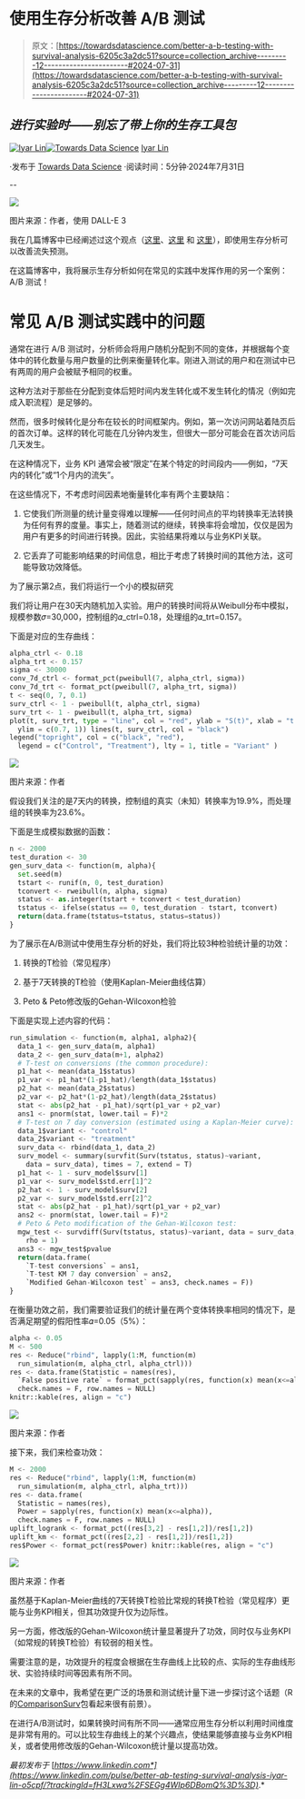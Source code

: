 # 使用生存分析改善 A/B 测试

> 原文：[https://towardsdatascience.com/better-a-b-testing-with-survival-analysis-6205c3a2dc51?source=collection_archive---------12-----------------------#2024-07-31](https://towardsdatascience.com/better-a-b-testing-with-survival-analysis-6205c3a2dc51?source=collection_archive---------12-----------------------#2024-07-31)

## *进行实验时——别忘了带上你的生存工具包*

[](https://iyarlin.medium.com/?source=post_page---byline--6205c3a2dc51--------------------------------)[![Iyar Lin](../Images/8d27b185b273b7ea035250cdbd3eddbf.png)](https://iyarlin.medium.com/?source=post_page---byline--6205c3a2dc51--------------------------------)[](https://towardsdatascience.com/?source=post_page---byline--6205c3a2dc51--------------------------------)[![Towards Data Science](../Images/a6ff2676ffcc0c7aad8aaf1d79379785.png)](https://towardsdatascience.com/?source=post_page---byline--6205c3a2dc51--------------------------------) [Iyar Lin](https://iyarlin.medium.com/?source=post_page---byline--6205c3a2dc51--------------------------------)

·发布于 [Towards Data Science](https://towardsdatascience.com/?source=post_page---byline--6205c3a2dc51--------------------------------) ·阅读时间：5分钟·2024年7月31日

--

![](../Images/56414e53785ef2532485fc1ca1f6cf4b.png)

图片来源：作者，使用 DALL-E 3

我在几篇博客中已经阐述过这个观点（[这里](https://iyarlin.github.io/2022/06/08/better_churn_modeling/)、[这里](https://iyarlin.github.io/2022/10/31/better_churn_modeling_part_2/) 和 [这里](https://www.linkedin.com/pulse/better-churn-prediction-part-3-iyar-lin-ov5af/)），即使用生存分析可以改善流失预测。

在这篇博客中，我将展示生存分析如何在常见的实践中发挥作用的另一个案例：A/B 测试！

# 常见 A/B 测试实践中的问题

通常在进行 A/B 测试时，分析师会将用户随机分配到不同的变体，并根据每个变体中的转化数量与用户数量的比例来衡量转化率。刚进入测试的用户和在测试中已有两周的用户会被赋予相同的权重。

这种方法对于那些在分配到变体后短时间内发生转化或不发生转化的情况（例如完成入职流程）是足够的。

然而，很多时候转化是分布在较长的时间框架内。例如，第一次访问网站着陆页后的首次订单。这样的转化可能在几分钟内发生，但很大一部分可能会在首次访问后几天发生。

在这种情况下，业务 KPI 通常会被“限定”在某个特定的时间段内——例如，“7天内的转化”或“1个月内的流失”。

在这些情况下，不考虑时间因素地衡量转化率有两个主要缺陷：

1.  它使我们所测量的统计量变得难以理解——任何时间点的平均转换率无法转换为任何有界的度量。事实上，随着测试的继续，转换率将会增加，仅仅是因为用户有更多的时间进行转换。因此，实验结果将难以与业务KPI关联。

1.  它丢弃了可能影响结果的时间信息，相比于考虑了转换时间的其他方法，这可能导致功效降低。

为了展示第2点，我们将运行一个小的模拟研究

我们将让用户在30天内随机加入实验。用户的转换时间将从Weibull分布中模拟，规模参数𝜎=30,000，控制组的𝛼_ctrl=0.18，处理组的𝛼_trt=0.157。

下面是对应的生存曲线：

```py
alpha_ctrl <- 0.18 
alpha_trt <- 0.157 
sigma <- 30000 
conv_7d_ctrl <- format_pct(pweibull(7, alpha_ctrl, sigma)) 
conv_7d_trt <- format_pct(pweibull(7, alpha_trt, sigma)) 
t <- seq(0, 7, 0.1) 
surv_ctrl <- 1 - pweibull(t, alpha_ctrl, sigma) 
surv_trt <- 1 - pweibull(t, alpha_trt, sigma) 
plot(t, surv_trt, type = "line", col = "red", ylab = "S(t)", xlab = "t (days)",
  ylim = c(0.7, 1)) lines(t, surv_ctrl, col = "black") 
legend("topright", col = c("black", "red"), 
  legend = c("Control", "Treatment"), lty = 1, title = "Variant" )
```

![](../Images/5692debc5db3f2bcc1739bf3a5e29f62.png)

图片来源：作者

假设我们关注的是7天内的转换，控制组的真实（未知）转换率为19.9%，而处理组的转换率为23.6%。

下面是生成模拟数据的函数：

```py
n <- 2000 
test_duration <- 30 
gen_surv_data <- function(m, alpha){ 
  set.seed(m) 
  tstart <- runif(n, 0, test_duration) 
  tconvert <- rweibull(n, alpha, sigma) 
  status <- as.integer(tstart + tconvert < test_duration) 
  tstatus <- ifelse(status == 0, test_duration - tstart, tconvert) 
  return(data.frame(tstatus=tstatus, status=status)) 
}
```

为了展示在A/B测试中使用生存分析的好处，我们将比较3种检验统计量的功效：

1.  转换的T检验（常见程序）

1.  基于7天转换的T检验（使用Kaplan-Meier曲线估算）

1.  Peto & Peto修改版的Gehan-Wilcoxon检验

下面是实现上述内容的代码：

```py
run_simulation <- function(m, alpha1, alpha2){ 
  data_1 <- gen_surv_data(m, alpha1) 
  data_2 <- gen_surv_data(m+1, alpha2) 
  # T-test on conversions (the common procedure): 
  p1_hat <- mean(data_1$status) 
  p1_var <- p1_hat*(1-p1_hat)/length(data_1$status) 
  p2_hat <- mean(data_2$status) 
  p2_var <- p2_hat*(1-p2_hat)/length(data_2$status) 
  stat <- abs(p2_hat - p1_hat)/sqrt(p1_var + p2_var) 
  ans1 <- pnorm(stat, lower.tail = F)*2 
  # T-test on 7 day conversion (estimated using a Kaplan-Meier curve): 
  data_1$variant <- "control" 
  data_2$variant <- "treatment" 
  surv_data <- rbind(data_1, data_2) 
  surv_model <- summary(survfit(Surv(tstatus, status)~variant, 
    data = surv_data), times = 7, extend = T) 
  p1_hat <- 1 - surv_model$surv[1] 
  p1_var <- surv_model$std.err[1]^2 
  p2_hat <- 1 - surv_model$surv[2] 
  p2_var <- surv_model$std.err[2]^2 
  stat <- abs(p2_hat - p1_hat)/sqrt(p1_var + p2_var) 
  ans2 <- pnorm(stat, lower.tail = F)*2 
  # Peto & Peto modification of the Gehan-Wilcoxon test: 
  mgw_test <- survdiff(Surv(tstatus, status)~variant, data = surv_data, 
    rho = 1) 
  ans3 <- mgw_test$pvalue 
  return(data.frame(
    `T-test conversions` = ans1, 
    `T-test KM 7 day conversion` = ans2, 
    `Modified Gehan-Wilcoxon test` = ans3, check.names = F)) 
}
```

在衡量功效之前，我们需要验证我们的统计量在两个变体转换率相同的情况下，是否满足期望的假阳性率𝛼=0.05（5%）：

```py
alpha <- 0.05 
M <- 500 
res <- Reduce("rbind", lapply(1:M, function(m) 
  run_simulation(m, alpha_ctrl, alpha_ctrl))) 
res <- data.frame(Statistic = names(res), 
  `False positive rate` = format_pct(sapply(res, function(x) mean(x<=alpha))), 
  check.names = F, row.names = NULL) 
knitr::kable(res, align = "c")
```

![](../Images/3a3df2b9074fe78e55a53f0f51b9f3fe.png)

图片来源：作者

接下来，我们来检查功效：

```py
M <- 2000 
res <- Reduce("rbind", lapply(1:M, function(m) 
  run_simulation(m, alpha_ctrl, alpha_trt))) 
res <- data.frame(
  Statistic = names(res), 
  Power = sapply(res, function(x) mean(x<=alpha)), 
  check.names = F, row.names = NULL) 
uplift_logrank <- format_pct((res[3,2] - res[1,2])/res[1,2]) 
uplift_km <- format_pct((res[2,2] - res[1,2])/res[1,2]) 
res$Power <- format_pct(res$Power) knitr::kable(res, align = "c")
```

![](../Images/c43d8ca5d22569d3687844f0b084d3e2.png)

图片来源：作者

虽然基于Kaplan-Meier曲线的7天转换T检验比常规的转换T检验（常见程序）更能与业务KPI相关，但其功效提升仅为边际性。

另一方面，修改版的Gehan-Wilcoxon统计量显著提升了功效，同时仅与业务KPI（如常规的转换T检验）有较弱的相关性。

需要注意的是，功效提升的程度会根据在生存曲线上比较的点、实际的生存曲线形状、实验持续时间等因素有所不同。

在未来的文章中，我希望在更广泛的场景和测试统计量下进一步探讨这个话题（R的[ComparisonSurv](https://cran.r-project.org/web/packages/ComparisonSurv/index.html?trk=article-ssr-frontend-pulse_little-text-block)包看起来很有前景）。

在进行A/B测试时，如果转换时间有所不同——通常应用生存分析以利用时间维度是非常有用的。可以比较生存曲线上的某个兴趣点，使结果能够直接与业务KPI相关，或者使用修改版的Gehan-Wilcoxon统计量以提高功效。

*最初发布于* [*https://www.linkedin.com*](https://www.linkedin.com/pulse/better-ab-testing-survival-analysis-iyar-lin-o5cpf/?trackingId=fH3Lxwa%2FSEGg4WIp6DBomQ%3D%3D)*.*

